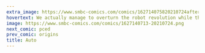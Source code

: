 ```yaml
---
extra_image: https://www.smbc-comics.com/comics/162714075820210724after.png
hovertext: We actually manage to overturn the robot revolution while they're distracted by this sort of thing.
image: https://www.smbc-comics.com/comics/1627140713-20210724.png
next_comic: pced
prev_comic: origins
title: Auto
---
```



